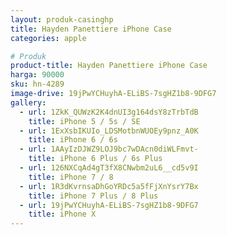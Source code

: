 ```yaml
---
layout: produk-casinghp
title: Hayden Panettiere iPhone Case
categories: apple

# Produk
product-title: Hayden Panettiere iPhone Case
harga: 90000
sku: hn-4289
image-drive: 19jPwYCHuyhA-ELiBS-7sgHZ1b8-9DFG7
gallery:
  - url: 1ZkK_QUWzK2K4dnUI3g164dsY8zTrbTdB
    title: iPhone 5 / 5s / SE
  - url: 1ExXsbIKUIo_LDSMotbnWUOEy9pnz_A0K
    title: iPhone 6 / 6s
  - url: 1AAyIzDJWZ9LOJ9bc7wDAcn0diWLFmvt-
    title: iPhone 6 Plus / 6s Plus
  - url: 126NXCqAd4gT3fX8CNwbm2uL6__cd5v9I
    title: iPhone 7 / 8
  - url: 1R3dKvrnsaDhGoYRDc5a5fFjXnYsrY7Bx
    title: iPhone 7 Plus / 8 Plus
  - url: 19jPwYCHuyhA-ELiBS-7sgHZ1b8-9DFG7
    title: iPhone X
---
```

